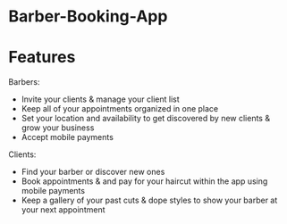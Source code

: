 # Barber-Booking-App

# Features 

Barbers:
- Invite your clients & manage your client list
- Keep all of your appointments organized in one place
- Set your location and availability to get discovered by new clients & grow your business
- Accept mobile payments

Clients:
- Find your barber or discover new ones
- Book appointments & and pay for your haircut within the app using mobile payments
- Keep a gallery of your past cuts & dope styles to show your barber at your next appointment
